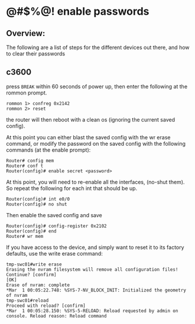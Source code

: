 # @#$%@! enable passwords

## Overview: 
The following are a list of steps for the different devices out there, and how to clear their passwords

## c3600
press `BREAK` within 60 seconds of power up, then enter the following at the rommon prompt. 

```
rommon 1> confreg 0x2142
rommon 2> reset
```

the router will then reboot with a clean os (ignoring the current saved config).  

At this point you can either blast the saved config with the wr erase command, or modify the password on the saved config with the following commands (at the enable prompt): 
```
Router# config mem
Router# conf t
Router(config)# enable secret <password>
```

At this point, you will need to re-enable all the interfaces, (no-shut them).  So repeat the following for each int that should be up.
```
Router(config)# int e0/0
Router(config)# no shut
```

Then enable the saved config and save
```
Router(config)# config-register 0x2102
Router(config)# end
Router# wr mem
```

If you have access to the device, and simply want to reset it to its factory defaults, use the write erase command: 
```
tmp-swc01#write erase
Erasing the nvram filesystem will remove all configuration files! Continue? [confirm]
[OK]
Erase of nvram: complete
*Mar  1 00:05:22.748: %SYS-7-NV_BLOCK_INIT: Initialized the geometry of nvram
tmp-swc01#reload
Proceed with reload? [confirm]
*Mar  1 00:05:28.150: %SYS-5-RELOAD: Reload requested by admin on console. Reload reason: Reload command
```

 